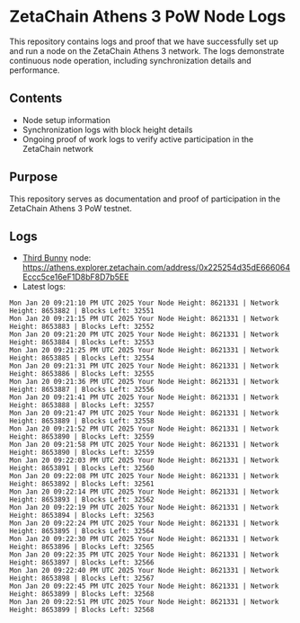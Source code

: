 # ZetaChain Athens 3 PoW Node Logs
This repository contains logs and proof that we have successfully set up and run a node on the ZetaChain Athens 3 network. The logs demonstrate continuous node operation, including synchronization details and performance.

## Contents
- Node setup information
- Synchronization logs with block height details
- Ongoing proof of work logs to verify active participation in the ZetaChain network

## Purpose
This repository serves as documentation and proof of participation in the ZetaChain Athens 3 PoW testnet.

## Logs

- [Third Bunny](https://thirdbunny.xyz/) node: https://athens.explorer.zetachain.com/address/0x225254d35dE666064Eccc5ce16eF1D8bF8D7b5EE
- Latest logs:
```
Mon Jan 20 09:21:10 PM UTC 2025 Your Node Height: 8621331 | Network Height: 8653882 | Blocks Left: 32551
Mon Jan 20 09:21:15 PM UTC 2025 Your Node Height: 8621331 | Network Height: 8653883 | Blocks Left: 32552
Mon Jan 20 09:21:20 PM UTC 2025 Your Node Height: 8621331 | Network Height: 8653884 | Blocks Left: 32553
Mon Jan 20 09:21:25 PM UTC 2025 Your Node Height: 8621331 | Network Height: 8653885 | Blocks Left: 32554
Mon Jan 20 09:21:31 PM UTC 2025 Your Node Height: 8621331 | Network Height: 8653886 | Blocks Left: 32555
Mon Jan 20 09:21:36 PM UTC 2025 Your Node Height: 8621331 | Network Height: 8653887 | Blocks Left: 32556
Mon Jan 20 09:21:41 PM UTC 2025 Your Node Height: 8621331 | Network Height: 8653888 | Blocks Left: 32557
Mon Jan 20 09:21:47 PM UTC 2025 Your Node Height: 8621331 | Network Height: 8653889 | Blocks Left: 32558
Mon Jan 20 09:21:52 PM UTC 2025 Your Node Height: 8621331 | Network Height: 8653890 | Blocks Left: 32559
Mon Jan 20 09:21:58 PM UTC 2025 Your Node Height: 8621331 | Network Height: 8653890 | Blocks Left: 32559
Mon Jan 20 09:22:03 PM UTC 2025 Your Node Height: 8621331 | Network Height: 8653891 | Blocks Left: 32560
Mon Jan 20 09:22:08 PM UTC 2025 Your Node Height: 8621331 | Network Height: 8653892 | Blocks Left: 32561
Mon Jan 20 09:22:14 PM UTC 2025 Your Node Height: 8621331 | Network Height: 8653893 | Blocks Left: 32562
Mon Jan 20 09:22:19 PM UTC 2025 Your Node Height: 8621331 | Network Height: 8653894 | Blocks Left: 32563
Mon Jan 20 09:22:24 PM UTC 2025 Your Node Height: 8621331 | Network Height: 8653895 | Blocks Left: 32564
Mon Jan 20 09:22:30 PM UTC 2025 Your Node Height: 8621331 | Network Height: 8653896 | Blocks Left: 32565
Mon Jan 20 09:22:35 PM UTC 2025 Your Node Height: 8621331 | Network Height: 8653897 | Blocks Left: 32566
Mon Jan 20 09:22:40 PM UTC 2025 Your Node Height: 8621331 | Network Height: 8653898 | Blocks Left: 32567
Mon Jan 20 09:22:45 PM UTC 2025 Your Node Height: 8621331 | Network Height: 8653899 | Blocks Left: 32568
Mon Jan 20 09:22:51 PM UTC 2025 Your Node Height: 8621331 | Network Height: 8653899 | Blocks Left: 32568
```
